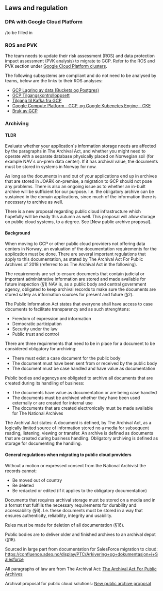## Laws and regulation

### DPA with Google Cloud Platform
/to be filled in

### ROS and PVK

The team needs to update their risk assessment (ROS) and data protection impact assessment (PVK analysis) to migrate to GCP.
Refer to the ROS and PVK section under [Google Cloud Platform clusters](gcp.md).

The following subsystems are compliant and do not need to be analysed by teams, below are the links to their ROS analyses:

* [GCP Lagring av data (Buckets og Postgres)](https://apps.powerapps.com/play/f8517640-ea01-46e2-9c09-be6b05013566?ID=219)
* [GCP Tilgangskontrolloppsett](https://apps.powerapps.com/play/f8517640-ea01-46e2-9c09-be6b05013566?ID=218)
* [Tilgang til Kafka fra GCP](https://apps.powerapps.com/play/f8517640-ea01-46e2-9c09-be6b05013566?ID=229)
* [Google Compute Platform - GCP, og Google Kubenetes Engine - GKE](https://apps.powerapps.com/play/f8517640-ea01-46e2-9c09-be6b05013566?ID=95)
* [Bruk av GCP](https://apps.powerapps.com/play/f8517640-ea01-46e2-9c09-be6b05013566?ID=222)

### Archiving

#### TLDR

Evaluate whether your application´s information storage needs are affected by the paragraphs in The Archival Act, and whether you might need to operate with a separate database physically placed on Norwegian soil (for example NAV´s on-prem data center). If it has archival value, the documents must be stored in systems in Norway for now.

As long as the documents in and out of your applications end up in archives that are stored in JOARK on-premise, a migration to GCP should not pose any problems. There is also an ongoing issue as to whether an in-built archive will be sufficient for our purpose. I.e. the obligatory archive can be sustained in the domain applications, since much of the information there is necessary to archive as well. 

There is a new proposal regarding public cloud infrastructure which hopefully will be ready this autumn as well. This proposal will allow storage on public cloud systems, to a degree. See [New public archive proposal].

#### Background

When moving to GCP or other public cloud providers not offering data centers in Norway, an evaluation of the documentation requirements for the application must be done. There are several important regulations that apply to this documentation, as stated by The Archival Act For Public Archives of 2018 (referred to as The Archival Act in the following).

The requirements are set to ensure documents that contain judicial or important administrative information are stored and made available for future inspection (§1)
NAV is, as a public body and central government agency, obligated to keep archival records to make sure the documents are stored safely as information sources for present and future (§2).

The Public Information Act states that everyone shall have access to case documents to facilitate transparency and as such strenghtens:
- Freedom of expression and information
- Democratic participation
- Security under the law
- Public trust and control

There are three requirements that need to be in place for a document to be considered obligatory for archiving:
- There must exist a case document for the public body
- The document must have been sent from or received by the public body
- The document must be case handled and have value as documentation

Public bodies and agencys are obligated to archive all documents that are created during its handling of business: 
- The documents have value as documentation or are being case handled
- The documents must be archived whether they have been used externally or are created for internal use
- The documents that are created electronically must be made available for The National Archives

The Archival Act states:
A document is defined, by The Archival Act, as a logically limited source of information stored no a media for subsequent reading, listening, viewing or transfer.
An archive is defined as documents that are created during business handling.
Obligatory archiving is defined as storage for documenting the handling.

#### General regulations when migrating to public cloud providers

Without a motion or expressed consent from the National Archivist the records cannot:
- Be moved out of country
- Be deleted
- Be redacted or edited (if it applies to the obligatory documentation)

Documents that requires archival storage must be stored on a media and in a format that fulfills the necessary requirements for durability and accessability (§6). I.e. these documents must be stored 
in a way that ensures authenticity, reliability, integrity and usability.

Rules must be made for deletion of all documentation (§16).

Public bodies are to deliver older and finished archives to an archival depot (§18).

Sourced in large part from  documentation for SalesForce migration to cloud:
https://confluence.adeo.no/display/PTC/Arkivering+og+dokumentasjon+i+Salesforce

All paragraphs of law are from The Archival Act:
[The Archival Act For Public Archives](https://lovdata.no/dokument/SF/forskrift/2017-12-15-2105?q=arkiv)

Archival proposal for public cloud solutions:
[New public archive proposal](https://www.regjeringen.no/no/dokumenter/hoyring--ny-forskrift-om-offentlege-arkiv/id2515364/)
